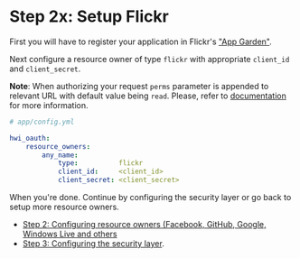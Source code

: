 Step 2x: Setup Flickr
=====================
First you will have to register your application in Flickr's ["App Garden"](http://www.flickr.com/services/apps/create/).

Next configure a resource owner of type `flickr` with appropriate `client_id` and `client_secret`.

__Note__: When authorizing your request `perms` parameter is appended to relevant URL with default value being `read`.
Please, refer to [documentation](http://www.flickr.com/services/api/auth.oauth.html) for more information.

``` yaml
# app/config.yml

hwi_oauth:
    resource_owners:
        any_name:
            type:          flickr
            client_id:     <client_id>
            client_secret: <client_secret>
```

When you're done. Continue by configuring the security layer or go back to setup more resource owners.

- [Step 2: Configuring resource owners (Facebook, GitHub, Google, Windows Live and others](../2-configuring_resource_owners.md)
- [Step 3: Configuring the security layer](../3-configuring_the_security_layer.md).
